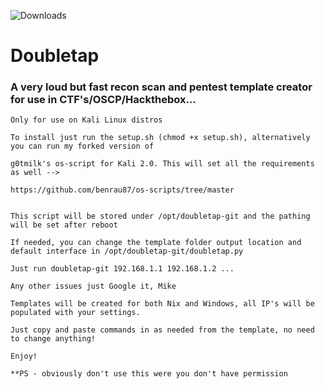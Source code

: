 ![Downloads](https://img.shields.io/github/downloads/benrau87/doubletap/total.svg "Downloads")

# Doubletap
### A very loud but fast recon scan and pentest template creator for use in CTF's/OSCP/Hackthebox...

```
Only for use on Kali Linux distros

To install just run the setup.sh (chmod +x setup.sh), alternatively you can run my forked version of 

g0tmilk's os-script for Kali 2.0. This will set all the requirements as well -->

https://github.com/benrau87/os-scripts/tree/master


This script will be stored under /opt/doubletap-git and the pathing will be set after reboot

If needed, you can change the template folder output location and default interface in /opt/doubletap-git/doubletap.py

Just run doubletap-git 192.168.1.1 192.168.1.2 ... 

Any other issues just Google it, Mike

Templates will be created for both Nix and Windows, all IP's will be populated with your settings.

Just copy and paste commands in as needed from the template, no need to change anything!

Enjoy!

**PS - obviously don't use this were you don't have permission
```

